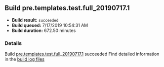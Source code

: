 ## Build pre.templates.test.full_20190717.1
- **Build result:** `succeeded`
- **Build queued:** 7/17/2019 10:54:31 AM
- **Build duration:** 672.50 minutes
### Details
Build [pre.templates.test.full_20190717.1](https://winappstudio.visualstudio.com/web/build.aspx?pcguid=a4ef43be-68ce-4195-a619-079b4d9834c2&builduri=vstfs%3a%2f%2f%2fBuild%2fBuild%2f29702) succeeded
Find detailed information in the [build log files](https://uwpctdiags.blob.core.windows.net/buildlogs/pre.templates.test.full_20190717.1_logs.zip)
